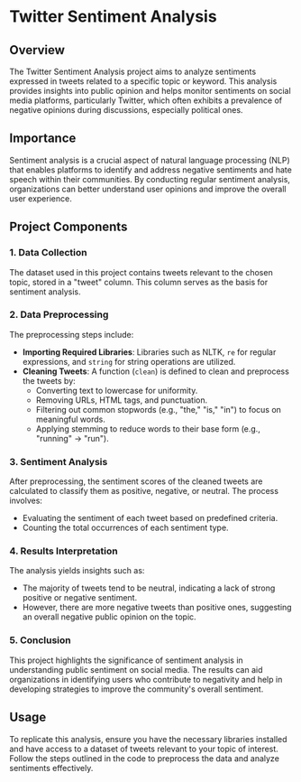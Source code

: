 # Twitter Sentiment Analysis

## Overview
The Twitter Sentiment Analysis project aims to analyze sentiments expressed in tweets related to a specific topic or keyword. This analysis provides insights into public opinion and helps monitor sentiments on social media platforms, particularly Twitter, which often exhibits a prevalence of negative opinions during discussions, especially political ones.

## Importance
Sentiment analysis is a crucial aspect of natural language processing (NLP) that enables platforms to identify and address negative sentiments and hate speech within their communities. By conducting regular sentiment analysis, organizations can better understand user opinions and improve the overall user experience.

## Project Components

### 1. Data Collection
The dataset used in this project contains tweets relevant to the chosen topic, stored in a "tweet" column. This column serves as the basis for sentiment analysis.

### 2. Data Preprocessing
The preprocessing steps include:
- **Importing Required Libraries**: Libraries such as NLTK, `re` for regular expressions, and `string` for string operations are utilized.
- **Cleaning Tweets**: A function (`clean`) is defined to clean and preprocess the tweets by:
  - Converting text to lowercase for uniformity.
  - Removing URLs, HTML tags, and punctuation.
  - Filtering out common stopwords (e.g., "the," "is," "in") to focus on meaningful words.
  - Applying stemming to reduce words to their base form (e.g., "running" → "run").

### 3. Sentiment Analysis
After preprocessing, the sentiment scores of the cleaned tweets are calculated to classify them as positive, negative, or neutral. The process involves:
- Evaluating the sentiment of each tweet based on predefined criteria.
- Counting the total occurrences of each sentiment type.

### 4. Results Interpretation
The analysis yields insights such as:
- The majority of tweets tend to be neutral, indicating a lack of strong positive or negative sentiment.
- However, there are more negative tweets than positive ones, suggesting an overall negative public opinion on the topic.

### 5. Conclusion
This project highlights the significance of sentiment analysis in understanding public sentiment on social media. The results can aid organizations in identifying users who contribute to negativity and help in developing strategies to improve the community's overall sentiment.

## Usage
To replicate this analysis, ensure you have the necessary libraries installed and have access to a dataset of tweets relevant to your topic of interest. Follow the steps outlined in the code to preprocess the data and analyze sentiments effectively.
